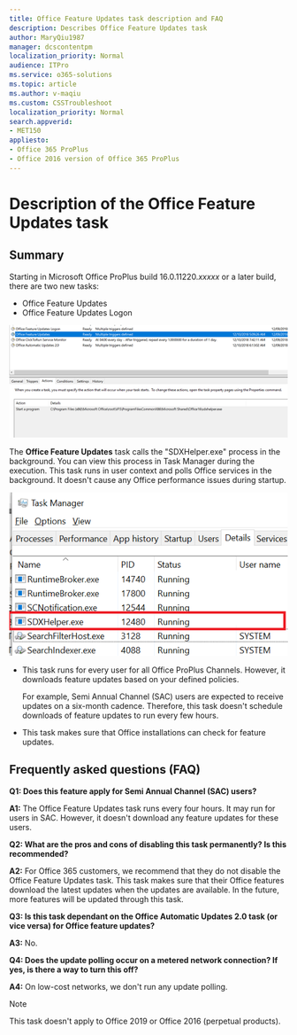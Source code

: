 ```yaml
---
title: Office Feature Updates task description and FAQ
description: Describes Office Feature Updates task
author: MaryQiu1987
manager: dcscontentpm
localization_priority: Normal
audience: ITPro
ms.service: o365-solutions
ms.topic: article
ms.author: v-maqiu
ms.custom: CSSTroubleshoot
localization_priority: Normal
search.appverid: 
- MET150
appliesto:
- Office 365 ProPlus
- Office 2016 version of Office 365 ProPlus
---
```


# Description of the Office Feature Updates task

## Summary

Starting in Microsoft Office ProPlus build 16.0.11220.*xxxxx* or a later build, there are two new tasks:

- Office Feature Updates
- Office Feature Updates Logon

![Office Feature Updates tasks](./media/office-feature-updates-task-faq/office-feature-updates.png)

The **Office Feature Updates** task calls the "SDXHelper.exe" process in the background. You can view this process in Task Manager during the execution. This task runs in user context and polls Office services in the background. It doesn't cause any Office performance issues during startup.

!["SDXHelper.exe" process in Task Manager](./media/office-feature-updates-task-faq/sdxhelper-process.png)

- This task runs for every user for all Office ProPlus Channels. However, it downloads feature updates based on your defined policies.

  For example, Semi Annual Channel (SAC) users are expected to receive updates on a six-month cadence. Therefore, this task doesn't schedule downloads of feature updates to run every few hours.

- This task makes sure that Office installations can check for feature updates.

## Frequently asked questions (FAQ)

**Q1: Does this feature apply for Semi Annual Channel (SAC) users?**

**A1:** The Office Feature Updates task runs every four hours. It may run for users in SAC. However, it doesn't download any feature updates for these users.

**Q2: What are the pros and cons of disabling this task permanently? Is this recommended?**

**A2:** For Office 365 customers, we recommend that they do not disable the Office Feature Updates task. This task makes sure that their Office features download the latest updates when the updates are available. In the future, more features will be updated through this task.

**Q3: Is this task dependant on the Office Automatic Updates 2.0 task (or vice versa) for Office feature updates?**

**A3:** No.

**Q4: Does the update polling occur on a metered network connection? If yes, is there a way to turn this off?**

**A4:** On low-cost networks, we don't run any update polling.

> [!NOTE]
> This task doesn't apply to Office 2019 or Office 2016 (perpetual products).